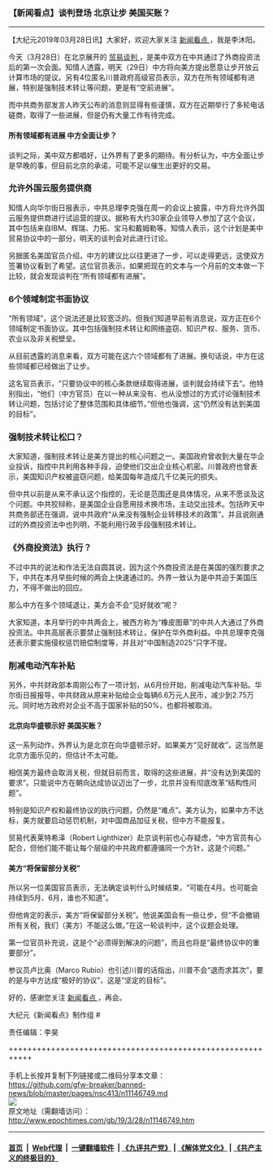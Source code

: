 ### 【新闻看点】谈判登场 北京让步 美国买账？
------------------------

<p>
 【大纪元2019年03月28日讯】大家好，欢迎大家关注
 <a href="http://www.epochtimes.com/gb/tag/%E6%96%B0%E9%97%BB%E7%9C%8B%E7%82%B9.html">
  新闻看点
 </a>
 ，我是李沐阳。
</p>
<p>
 今天（3月28日）在北京展开的
 <a href="http://www.epochtimes.com/gb/tag/%E8%B4%B8%E6%98%93%E8%B0%88%E5%88%A4.html">
  贸易谈判
 </a>
 ，是美中双方在中共通过了外商投资法后的第一次会面。知情人透露，明天（29日）中方将向美方提出愿意让步开放云计算市场的提议。另有4位匿名川普政府高级官员表示，双方在所有领域都有进展，特别是强制技术转让等问题，更是有“空前进展”。
</p>
<p>
 而中共商务部发言人昨天公布的消息则显得有些谨慎，双方在近期举行了多轮电话磋商，取得了一些进展，但是仍有大量工作有待完成。
</p>
<p>
 <center>
 </center>
</p>
<h4>
 所有领域都有进展 中方全面让步？
</h4>
<p>
 谈判之际，美中双方都唱好，让外界有了更多的期待。有分析认为，中方全面让步是早晚的事，但目前北京的承诺，可能不足以催生出更好的交易。
</p>
<h3>
 允许外国云服务提供商
</h3>
<p>
 知情人向华尔街日报表示，中共总理李克强在周一的会议上披露，中方将允许外国云服务提供商进行试运营的提议。据称有大约30家企业领导人参加了这个会议，其中包括来自IBM、辉瑞、力拓、宝马和戴姆勒等。知情人表示，这个计划是美中贸易协议中的一部分，明天的谈判会对此进行讨论。
</p>
<p>
 另据匿名美国官员介绍，中方的建议比以往更进了一步，可以走得更远，这使双方签署协议看到了希望。这位官员表示，如果把现在的文本与一个月前的文本做一下比较，就会发现谈判在“所有领域都有进展”。
</p>
<h3>
 6个领域制定书面协议
</h3>
<p>
 “所有领域”，这个说法还是比较宽泛的。但我们知道早前有消息说，双方正在6个领域制定书面协议。其中包括强制技术转让和网络盗窃、知识产权、服务、货币、农业以及非关税壁垒。
</p>
<p>
 从目前透露的消息来看，双方可能在这六个领域都有了进展。换句话说，中方在这些领域都已经做出了让步。
</p>
<p>
 这名官员表示，“只要协议中的核心条款继续取得进展，谈判就会持续下去”。他特别指出，“他们（中方官员）在以一种从来没有、也从没想过的方式讨论强制技术转让问题，包括讨论了整体范围和具体细节。”但他也强调，这“仍然没有达到美国的目标”。
</p>
<h3>
 强制技术转让松口？
</h3>
<p>
 大家知道，强制技术转让是美方提出的核心问题之一。美国政府曾收到大量在华企业投诉，指控中共利用各种手段，迫使他们交出企业核心机密。川普政府也曾表示，美国知识产权被盗窃问题，给美国每年造成几千亿美元的损失。
</p>
<p>
 但中共以前是从来不承认这个指控的，无论是范围还是具体情况，从来不愿谈及这个问题。中共狡辩称，是美国企业自愿用技术换市场，主动交出技术。包括昨天中共商务部还在强调，说中共政府“从来没有强制企业转移技术的政策”，并且说刚通过的外商投资法中也列明，不能利用行政手段强制技术转让。
</p>
<h3>
 《外商投资法》执行？
</h3>
<p>
 不过中共的说法和作法无法自圆其说，因为这个外商投资法是在美国的强烈要求之下，中共在本月早些时候的两会上快速通过的。外界一致认为是中共迫于美国压力，不得不做出的回应。
</p>
<p>
 那么中方在多个领域退让，美方会不会“见好就收”呢？
</p>
<p>
 大家知道，本月举行的中共两会上，被西方称为“橡皮图章”的中共人大通过了外商投资法。中共高层表示要禁止强制技术转让，保护在华外商利益。中共总理李克强还表示要实施侵权惩罚赔偿制度等，并且对“中国制造2025”只字不提。
</p>
<h3>
 削减电动汽车补贴
</h3>
<p>
 另外，中共财政部本周刚公布了一项计划，从6月份开始，削减电动汽车补贴。华尔街日报报导，中共财政从原来补贴给企业每辆6.6万元人民币，减少到2.75万元。同时地方政府对企业不高于国家补贴的50%，也都将被取消。
</p>
<h4>
 北京向华盛顿示好 美国买账？
</h4>
<p>
 这一系列动作，外界认为是北京在向华盛顿示好。如果美方“见好就收”，这当然是北京方面乐见的，但估计不太可能。
</p>
<p>
 相信美方最终会取消关税，但就目前而言，取得的这些进展，并“没有达到美国的要求”。只能说中方在朝向达成协议迈出了一步，北京并没有彻底改革“结构性问题”。
</p>
<p>
 特别是知识产权和最终协议的执行问题，仍然是“难点”。美方认为，如果中方不达标，美方就要启动惩罚机制，对中国商品加征关税，但中方不能报复。
</p>
<p>
 贸易代表莱特希泽（Robert Lighthizer）赴京谈判前也心存疑虑，“中方官员有心配合，但他们能不能让每个层级的中共政府都遵循同一个方针，这是个问题。”
</p>
<h4>
 美方“将保留部分关税”
</h4>
<p>
 所以另一位美国官员表示，无法确定谈判什么时候结束，“可能在4月。也可能会持续到5月、6月，谁也不知道”。
</p>
<p>
 但他肯定的表示，美方“将保留部分关税”。他说美国会有一些让步，但“不会撤销所有关税，我们（美方）不能这么做。”在这一轮谈判中，这个议题会处理。
</p>
<p>
 第一位官员补充说，这是个“必须得到解决的问题”，而且也将是“最终协议中的重要部分”。
</p>
<p>
 参议员卢比奥（Marco Rubio）也引述川普的话指出，川普不会“退而求其次”，要的是与中方达成“极好的协议”，这是“坚定的目标”。
</p>
<p>
 好的，感谢您关注
 <a href="http://www.epochtimes.com/gb/tag/%E6%96%B0%E9%97%BB%E7%9C%8B%E7%82%B9.html">
  新闻看点
 </a>
 ，再会。
</p>
<p>
 大纪元《新闻看点》制作组 #
</p>
<p>
 责任编辑：李昊
</p>

+++++++++++++++++++++++++++++++++++++++++++++++++++++++++++<br/><br/>
手机上长按并复制下列链接或二维码分享本文章：<br/>
https://github.com/gfw-breaker/banned-news/blob/master/pages/nsc413/n11146749.md <br/>
<a href='https://github.com/gfw-breaker/banned-news/blob/master/pages/nsc413/n11146749.md'><img src='https://github.com/gfw-breaker/banned-news/blob/master/pages/nsc413/n11146749.md.png'/></a> <br/>
原文地址（需翻墙访问）：http://www.epochtimes.com/gb/19/3/28/n11146749.htm


------------------------
#### [首页](https://github.com/gfw-breaker/banned-news/blob/master/README.md) &nbsp;|&nbsp; [Web代理](https://github.com/labour-camp/helloworld) &nbsp;|&nbsp; [一键翻墙软件](https://github.com/gfw-breaker/nogfw/blob/master/README.md) &nbsp;| [《九评共产党》](https://github.com/gfw-breaker/9ping.md/blob/master/README.md#九评之一评共产党是什么) | [《解体党文化》](https://github.com/gfw-breaker/jtdwh.md/blob/master/README.md) | [《共产主义的终极目的》](https://github.com/gfw-breaker/gczydzjmd.md/blob/master/README.md)


